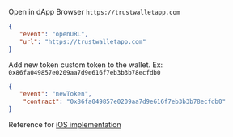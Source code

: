 Open in dApp Browser `https://trustwalletapp.com`

```json
{
   "event": "openURL",
   "url": "https://trustwalletapp.com"
}
```

Add new token custom token to the wallet. Ex: `0x86fa049857e0209aa7d9e616f7eb3b3b78ecfdb0`


```json
{
   "event": "newToken",
    "contract": "0x86fa049857e0209aa7d9e616f7eb3b3b78ecfdb0"
}
```

Reference for [iOS implementation](https://github.com/TrustWallet/trust-wallet-ios/blob/master/Trust/Core/Types/BranchEvent.swift)
